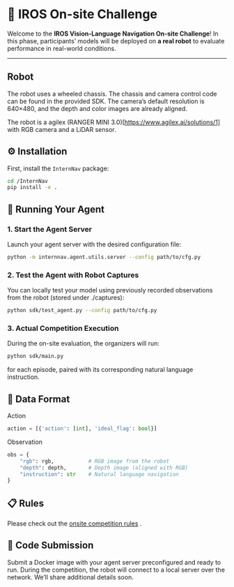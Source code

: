 # 🧭 IROS On-site Challenge

Welcome to the **IROS Vision-Language Navigation On-site Challenge**!
In this phase, participants’ models will be deployed on **a real robot** to evaluate performance in real-world conditions.

---

## Robot
The robot uses a wheeled chassis. The chassis and camera control code can be found in the provided SDK. The camera’s default resolution is 640×480, and the depth and color images are already aligned.

The robot is a agilex (RANGER MINI 3.0)[https://www.agilex.ai/solutions/1] with RGB camera and a LiDAR sensor.

## ⚙️ Installation

First, install the `InternNav` package:

```bash
cd /InternNav
pip install -e .
```

## 🚀 Running Your Agent
### 1. Start the Agent Server
Launch your agent server with the desired configuration file:

```bash
python -m internnav.agent.utils.server --config path/to/cfg.py
```

### 2. Test the Agent with Robot Captures
You can locally test your model using previously recorded observations from the robot (stored under ./captures):

```bash
python sdk/test_agent.py --config path/to/cfg.py
```

### 3. Actual Competition Execution
During the on-site evaluation, the organizers will run:

```bash
python sdk/main.py
```

for each episode, paired with its corresponding natural language instruction.

## 🧩 Data Format
Action
```python
action = [{'action': [int], 'ideal_flag': bool}]
```
Observation
```python
obs = {
    "rgb": rgb,           # RGB image from the robot
    "depth": depth,       # Depth image (aligned with RGB)
    "instruction": str    # Natural language navigation
}
```

## 📋 Rules
Please check out the [onsite competition rules](./onsite_competition_rules_en-US.md) .


## 🚀 Code Submission
Submit a Docker image with your agent server preconfigured and ready to run. During the competition, the robot will connect to a local server over the network. We’ll share additional details soon.
